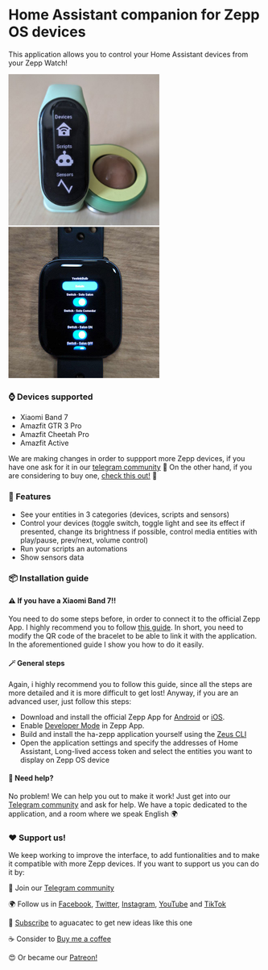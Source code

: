 # Home Assistant companion for Zepp OS devices
This application allows you to control your Home Assistant devices from your Zepp Watch!

<img src="images/img1.jpg" width="300" height="300"> <img src="images/img2.jpg" width="300" height="300">

### ⌚ Devices supported
- Xiaomi Band 7
- Amazfit GTR 3 Pro
- Amazfit Cheetah Pro
- Amazfit Active

We are making changes in order to suppport more Zepp devices, if you have one ask for it in our [telegram community](https://t.me/aguacatec_es) 💬 On the other hand, if you are considering to buy one, [check this out!](https://s.click.aliexpress.com/e/_DdSQKvj) 💸

### 🎨 Features
- See your entities in 3 categories (devices, scripts and sensors)
- Control your devices (toggle switch, toggle light and see its effect if presented, change its brightness if possible, control media entities with play/pause, prev/next, volume control)
- Run your scripts an automations
- Show sensors data

### 📦 Installation guide
#### ⚠️ If you have a Xiaomi Band 7!!
You need to do some steps before, in order to connect it to the official Zepp App. I highly recommend you to follow [this guide](https://aguacatec.es/instalar-ha-en-la-xiaomi-band-7/).
In short, you need to modify the QR code of the bracelet to be able to link it with the application. In the aforementioned guide I show you how to do it easily.

#### 🪄 General steps
Again, i highly recommend you to follow this guide, since all the steps are more detailed and it is more difficult to get lost! Anyway, if you are an advanced user, just follow this steps:
- Download and install the official Zepp App for [Android](https://play.google.com/store/apps/details?id=com.huami.watch.hmwatchmanager) or [iOS](https://apps.apple.com/es/app/zepp-formerly-amazfit/id1127269366).
- Enable [Developer Mode](https://docs.zepp.com/docs/1.0/guides/tools/zepp-app/) in Zepp App. 
- Build and install the ha-zepp application yourself using the [Zeus CLI](https://docs.zepp.com/docs/1.0/guides/tools/cli/)
- Open the application settings and specify the addresses of Home Assistant, Long-lived access token and select the entities you want to display on Zepp OS device

#### 🛟 Need help?
No problem! We can help you out to make it work! Just get into our [Telegram community](https://t.me/aguacatec_es) and ask for help. We have a topic dedicated to the application, and a room where we speak English 🌍

### ♥️ Support us!
We keep working to improve the interface, to add funtionalities and to make it compatible with more Zepp devices. If you want to support us you can do it by:

💬 Join our [Telegram community](https://t.me/aguacatec_es)

🌍 Follow us in [Facebook](https://www.facebook.com/people/Aguacatec/100094561999571/), [Twitter](https://twitter.com/aguacatec_es), [Instagram](https://www.instagram.com/aguacatec_es/), [YouTube](https://www.youtube.com/channel/UC-lBXak7y2RFoghB1QMgbdw) and [TikTok](https://www.tiktok.com/@aguacatec_es)

📧 [Subscribe](https://aguacatec.es/gana-premios-con-aguacatec/) to aguacatec to get new ideas like this one

☕ Consider to [Buy me a coffee](https://www.buymeacoffee.com/aguacatec)

😍 Or became our [Patreon!](https://www.patreon.com/AguacaTEC)
